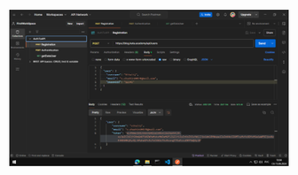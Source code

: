 ![Регистрация](https://github.com/CH-Vitalij/AuthToAPI/blob/main/%D0%A0%D0%B5%D0%B3%D0%B8%D1%81%D1%82%D1%80%D0%B0%D1%86%D0%B8%D1%8F.png)
